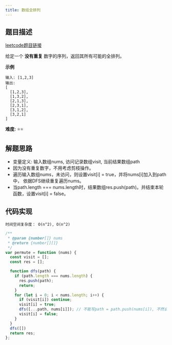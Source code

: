 ```yaml
---
title: 数组全排列
---
```


## 题目描述
[leetcode题目链接](https://leetcode-cn.com/problems/permutations/)

给定一个 **没有重复** 数字的序列，返回其所有可能的全排列。

**示例**
```
输入: [1,2,3]
输出:
[
  [1,2,3],
  [1,3,2],
  [2,1,3],
  [2,3,1],
  [3,1,2],
  [3,2,1]
]
```
**难度:** ⭐⭐

## 解题思路
- 变量定义: 输入数组nums, 访问记录数组visit, 当前结果数组path
- 因为没有重复数字，不用考虑剪枝操作。
- 遍历输入数组nums，未访问，则设置visit[i] = true，并将nums[i]加入到path中， 依据DFS继续重复遍历nums。
- 当path.length === nums.length时，结果数组res.push(path)。并结束本轮函数，设置visit[i] = false。

## 代码实现
`时间空间复杂度： O(n^2), O(n^2)`

```js
/**
 * @param {number[]} nums
 * @return {number[][]}
 */
var permute = function (nums) {
  const visit = [];
  const res = [];

  function dfs(path) {
    if (path.length === nums.length) {
      res.push(path);
      return;
    }
    for (let i = 0; i < nums.length; i++) {
      if (visit[i]) continue;
      visit[i] = true;
      dfs([...path, nums[i]]); // 不能写path = path.push(nums[i]), 不然会影响本次所有的循环path
      visit[i] = false;
    }
  }
  dfs([])
  return res;
};
```

